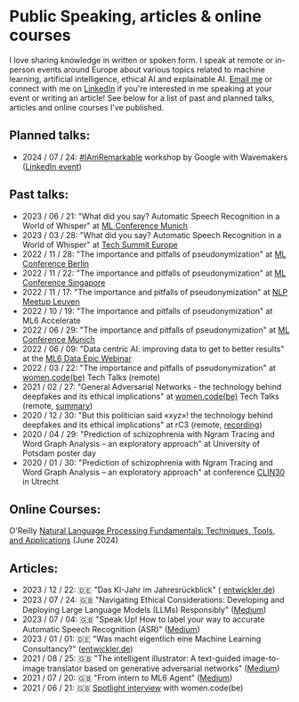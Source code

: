 # Public Speaking, articles & online courses
I love sharing knowledge in written or spoken form. I speak at remote or in-person events around Europe about various topics related to machine learning, artificial intelligence, ethical AI and explainable AI.
[Email me](beckerlisa93@gmail.com) or connect with me on [LinkedIn](https://www.linkedin.com/in/becker-lisa) if you're interested in me speaking at your event or writing an article! See below for a list of past and planned talks, articles and online courses I've published.

## Planned talks:
- 2024 / 07 / 24: [#IAmRemarkable](https://www.rmrkblty.org/iamremarkable) workshop by Google with Wavemakers ([LinkedIn event](https://www.linkedin.com/events/empowermentandself-advocacy-iam7214922182609575937/comments/))

## Past talks:
- 2023 / 06 / 21: "What did you say? Automatic Speech Recognition in a World of Whisper" at [ML Conference Munich](https://mlconference.ai/munich/)
- 2023 / 03 / 28: "What did you say? Automatic Speech Recognition in a World of Whisper" at [Tech Summit Europe](https://ts.zohobackstage.eu/TechSummitEurope#/?lang=en)
- 2022 / 11 / 28: "The importance and pitfalls of pseudonymization" at [ML Conference Berlin](https://mlconference.ai/berlin/)
- 2022 / 11 / 22: "The importance and pitfalls of pseudonymization" at [ML Conference Singapore](https://mlconference.ai/singapore/)
- 2022 / 11 / 17: "The importance and pitfalls of pseudonymization" at [NLP Meetup Leuven](https://www.meetup.com/belgium-nlp-meetup/)
- 2022 / 10 / 19: "The importance and pitfalls of pseudonymization" at ML6 Accelerate
- 2022 / 06 / 29: "The importance and pitfalls of pseudonymization" at [ML Conference Munich](https://mlconference.ai/munich/)
- 2022 / 06 / 09: "Data centric AI: improving data to get to better results" at the [ML6 Data Epic Webinar](https://www.ml6.eu/event/data-centric-ai-improving-data-to-get-to-better-results)
- 2022 / 03 / 22: "The importance and pitfalls of pseudonymization" at [women.code(be)](www.womendotcode.be) Tech Talks (remote)
- 2021 / 02 / 27: "General Adversarial Networks - the technology behind deepfakes and its ethical implications" at [women.code(be)](www.womendotcode.be) Tech Talks (remote, [summary](https://womendotcode.be/blog/recap-of-our-tech-talks-feb-2021-online-edition/))
- 2020 / 12 / 30: "But this politician said «xyz»! the technology behind deepfakes and its ethical implications" at rC3 (remote, [recording](https://media.ccc.de/v/rc3-channels-2020-108--but-this-politician-said-xyz-))
- 2020 / 04 / 29: "Prediction of schizophrenia with Ngram Tracing and Word Graph Analysis – an exploratory approach" at University of Potsdam poster day
- 2020 / 01 / 30: "Prediction of schizophrenia with Ngram Tracing and Word Graph Analysis – an exploratory approach" at conference [CLIN30](https://clin30.sites.uu.nl/) in Utrecht

## Online Courses:
O'Reilly [Natural Language Processing Fundamentals: Techniques, Tools, and Applications](https://www.oreilly.com/videos/natural-language-processing/0790145481825/) (June 2024)

## Articles:
- 2023 / 12 / 22: 🇩🇪 "Das KI-Jahr im Jahresrückblick" ( [entwickler.de](https://entwickler.de/machine-learning/jahresruckblick-ki-2023-001))
- 2023 / 07 / 24: 🇬🇧 "Navigating Ethical Considerations: Developing and Deploying Large Language Models (LLMs) Responsibly" ([Medium](https://medium.com/p/d44f3fcde626))
- 2023 / 07 / 04: 🇬🇧 "Speak Up! How to label your way to accurate Automatic Speech Recognition (ASR)" ([Medium](https://medium.com/p/81c1b3db2195))
- 2023 / 01 / 01: 🇩🇪 "Was macht eigentlich eine Machine Learning Consultancy?" ([entwickler.de](https://entwickler.de/machine-learning/ml-consultancy-beraterin))
- 2021 / 08 / 25: 🇬🇧 "The intelligent illustrator: A text-guided image-to-image translator based on generative adversarial networks" ([Medium](https://medium.com/p/40fd566c5b93))
- 2021 / 07 / 20: 🇬🇧 "From intern to ML6 Agent" ([Medium](https://medium.com/p/10ce1de1d181))
- 2021 / 06 / 21: 🇬🇧 [Spotlight interview](https://womendotcode.be/blog/spotlight-interview-13-lisa-becker-machine-learning-engineer/) with women.code(be) 
